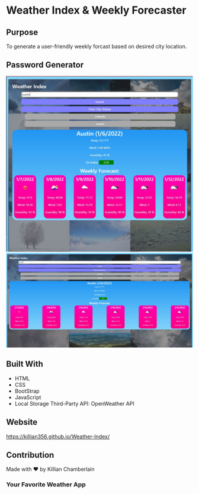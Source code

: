 # Weather Index & Weekly Forecaster

## Purpose
To generate a user-friendly weekly forcast based on desired city location.

## Password Generator
![Screenshot](assets/images/WI-1.JPG "Weather-Index")
![Screenshot](assets/images/WI-2.JPG "Weather-Index")

## Built With
* HTML
* CSS
* BootStrap
* JavaScript
* Local Storage Third-Party API: OpenWeather API

## Website
https://killian356.github.io/Weather-Index/

## Contribution
Made with ❤️ by Killian Chamberlain

### Your Favorite Weather App
